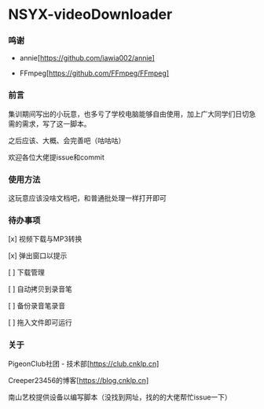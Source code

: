 # NSYX-videoDownloader
### 鸣谢
- annie[https://github.com/iawia002/annie]

- FFmpeg[https://github.com/FFmpeg/FFmpeg]

### 前言
集训期间写出的小玩意，也多亏了学校电脑能够自由使用，加上广大同学们日切急需的需求，写了这一脚本。

之后应该、大概、会完善吧（咕咕咕）

欢迎各位大佬提issue和commit


### 使用方法

这玩意应该没啥文档吧，和普通批处理一样打开即可

### 待办事项

[x] 视频下载与MP3转换

[x] 弹出窗口以提示

[ ] 下载管理

[ ] 自动拷贝到录音笔

[ ] 备份录音笔录音

[ ] 拖入文件即可运行

### 关于
PigeonClub社团 - 技术部[https://club.cnklp.cn]

Creeper23456的博客[https://blog.cnklp.cn]

南山艺校提供设备以编写脚本（没找到网址，找的的大佬帮忙issue一下）
